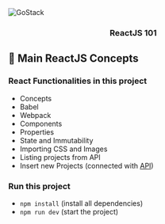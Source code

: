<img alt="GoStack" src="https://storage.googleapis.com/golden-wind/bootcamp-gostack/header-desafios.png" />

<h3 align="center">
  ReactJS 101
</h3>


## :rocket: Main ReactJS Concepts

### React Functionalities in this project

- Concepts
- Babel
- Webpack
- Components
- Properties
- State and Immutability
- Importing CSS and Images
- Listing projects from API
- Insert new Projects (connected with [API](https://github.com/jlimadev/gostack-nodejs-concepts))

### Run this project
- `npm install` (install all dependencies)
- `npm run dev` (start the project)